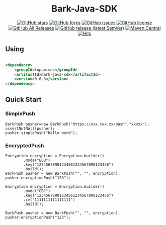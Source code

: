 <div align="center">
<h1 align="center">Bark-Java-SDK</h1>

[![GitHub stars](https://img.shields.io/github/stars/MoshiCoCo/bark-java-sdk?style=flat-square)](https://github.com/MoshiCoCo/bark-java-sdk/stargazers)
[![GitHub forks](https://img.shields.io/github/forks/MoshiCoCo/bark-java-sdk?style=flat-square)](https://github.com/MoshiCoCo/bark-java-sdk/network)
[![GitHub issues](https://img.shields.io/github/issues/MoshiCoCo/bark-java-sdk?style=flat-square)](https://github.com/MoshiCoCo/bark-java-sdk/issues)
[![GitHub license](https://img.shields.io/github/license/MoshiCoCo/bark-java-sdk?style=flat-square)](https://github.com/MoshiCoCo/bark-java-sdk/blob/main/LICENSE)
[![GitHub All Releases](https://img.shields.io/github/downloads/MoshiCoCo/bark-java-sdk/total?style=flat-square)](https://github.com/MoshiCoCo/bark-java-sdk/releases)
[![GitHub release (latest SemVer)](https://img.shields.io/github/v/release/MoshiCoCo/bark-java-sdk?style=flat-square)](https://github.com/MoshiCoCo/bark-java-sdk/releases)
[![Maven Central](https://img.shields.io/maven-central/v/top.misec/bark-java-sdk?style=flat-square)](https://github.com/MoshiCoCo/bark-java-sdk/packages)
[![Hits](https://hits.seeyoufarm.com/api/count/incr/badge.svg?url=https%3A%2F%2Fgithub.com%2FMoshiCoCo%2Fbark-java-sdk&count_bg=%2379C83D&title_bg=%23555555&icon=&icon_color=%23E7E7E7&title=hits&edge_flat=true)](https://hits.seeyoufarm.com)
</div>

## Using

```xml

<dependency>
    <groupId>top.misec</groupId>
    <artifactId>bark-java-sdk</artifactId>
    <version>0.0.3</version>
</dependency>
```

## Quick Start

### SimplePush

```shell
BarkPush pusher=new BarkPush("https://xxx.xxx.xx/push","xxxxx");
assertNotNull(pusher);
pusher.simplePush("hello word");
```

### EncryptedPush

```shell
Encryption encryption = Encryption.builder()
        .mode("ECB")
        .key("12345678901234561234567890123456")
        .build();
BarkPush pusher = new BarkPush("", "", encryption);
pusher.encryptionPush("123");
```

```shell
Encryption encryption = Encryption.builder()
        .mode("CBC")
        .key("12345678901234561234567890123456")
        .iv("1111111111111111")
        .build();

BarkPush pusher = new BarkPush("", "", encryption);
pusher.encryptionPush("123");
```